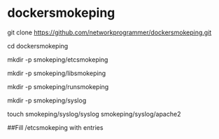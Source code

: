 # dockersmokeping
git clone https://github.com/networkprogrammer/dockersmokeping.git

cd dockersmokeping

mkdir -p smokeping/etcsmokeping

mkdir -p smokeping/libsmokeping

mkdir -p smokeping/runsmokeping

mkdir -p smokeping/syslog


touch smokeping/syslog/syslog smokeping/syslog/apache2

##Fill /etcsmokeping with entries 
